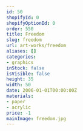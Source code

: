 ```yaml
---
id: 50
shopifyId: 0
shopifyOptionId: 0
order: 550
title: Freedom
slug: freedom
url: art-works/freedom
aliases: []
categories:
- graphics
inStock: false
isVisible: false
height: 35
width: 50
date: 2006-01-01T00:00:00Z
materials:
- paper
- acrylic
price: -1
mainImage: freedom.jpg
---
```

